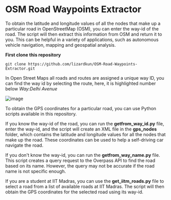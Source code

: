 # OSM Road Waypoints Extractor
To obtain the latitude and longitude values of all the nodes that make up a particular road in OpenStreetMap (OSM), you can enter the way-id of the road. The script will then extract this information from OSM and return it to you.
This can be helpful in a variety of applications, such as autonomous vehicle navigation, mapping and geospatial analysis.

**First clone this repository**
```
git clone https://github.com/lizardkun/OSM-Road-Waypoints-Extractor.git
```

In Open Street Maps all roads and routes are assigned a unique way ID, you can find the way id by selecting the route, here, it is highlighted number below _Way:Delhi Avenue_



![image](https://user-images.githubusercontent.com/94188928/233842612-79de6e05-20df-4fff-9456-824879531b04.png)

To obtain the GPS coordinates for a particular road, you can use Python scripts available in this repository. 

If you know the way-id of the road, you can run the **getfrom_way_id.py** file, enter the way-id, and the script will create an XML file in the **gps_nodes** folder, which contains the latitude and longitude values for all the nodes that make up the road. These coordinates can be used to help a self-driving car navigate the road.

If you don't know the way-id, you can run the **getfrom_way_name.py** file. This script creates a query request to the Overpass API to find the road based on its name. However, the query may not be accurate if the road name is not specific enough.

If you are a student at IIT Madras, you can use the **get_iitm_roads.py** file to select a road from a list of available roads at IIT Madras. The script will then obtain the GPS coordinates for the selected road using its way-id.
